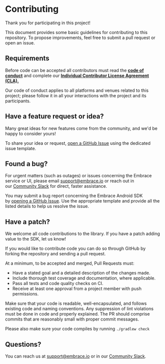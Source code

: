 # Contributing

Thank you for participating in this project!

This document provides some basic guidelines for contributing to this repository. To propose improvements, feel free to submit a pull request or open an issue.

## Requirements

Before code can be accepted all contributors must read the [**code of conduct**](https://github.com/embrace-io/embrace-android-sdk/blob/main/CODE_OF_CONDUCT.md) and complete our [**Individual Contributor License Agreement (CLA).**](https://forms.gle/SjXadmUcVwh6NrU68)

Our code of conduct applies to all platforms and venues related to this project; please follow it in all your interactions with the project and its participants.

## **Have a feature request or idea?**

Many great ideas for new features come from the community, and we'd be happy to consider yours! 

To share your idea or request, [open a GitHub Issue](https://github.com/embrace-io/embrace-android-sdk/issues/new/choose) using the dedicated issue template.

## **Found a bug?**

For urgent matters (such as outages) or issues concerning the Embrace service or UI, please email [support@embrace.io](mailto:support@embrace.io) or reach out in our [Community Slack](https://join.slack.com/t/embraceio-community/shared_invite/zt-ywr4jhzp-DLROX0ndN9a0soHMf6Ksow) for direct, faster assistance.

You may submit a bug report concerning the Embrace Android SDK by [opening a GitHub Issue](https://github.com/embrace-io/embrace-android-sdk/issues/new/choose). Use the appropriate template and provide all the listed details to help us resolve the issue.

## **Have a patch?**

We welcome all code contributions to the library. If you have a patch adding value to the SDK, let us know! 

If you would like to contribute code you can do so through GitHub by forking the repository and sending a pull request. 

At a minimum, to be accepted and merged, Pull Requests must:

- Have a stated goal and a detailed description of the changes made.
- Include thorough test coverage and documentation, where applicable.
- Pass all tests and code quality checks on CI.
- Receive at least one approval from a project member with push permissions.

Make sure that your code is readable, well-encapsulated, and follows existing code and naming conventions. Any suppression of lint violations must be done in code and properly explained. The PR should comprise commits that are reasonably small with proper commit messages. 

Please also make sure your code compiles by running `./gradlew check`

## Questions?

You can reach us at [support@embrace.io](mailto:support@embrace.io) or in our [Community Slack](https://join.slack.com/t/embraceio-community/shared_invite/zt-ywr4jhzp-DLROX0ndN9a0soHMf6Ksow).
